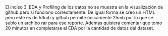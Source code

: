 El inciso 3. EDA y Profiling de los datos no se muestra en la visualización de  github pero si funciono correctamente. De igual forma se creo un HTML pero este es de 53mb y github permite únicamente 25mb por lo que se subio un archibo rar para ese reporte. Ademas quisiera comentar que tomo 20 minutos en completarse el EDA por la cantidad de datos del dataset. 
